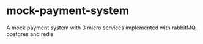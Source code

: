 # mock-payment-system
A mock payment system with 3 micro services implemented with rabbitMQ, postgres and redis
